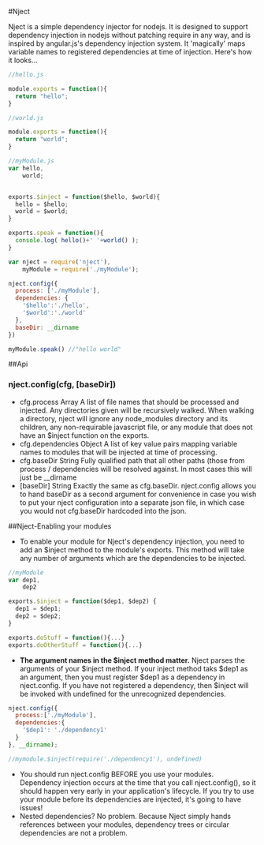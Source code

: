#Nject

Nject is a simple dependency injector for nodejs.  It is designed to support dependency injection in nodejs without patching require in any way, and is inspired by angular.js's dependency injection system. It 'magically' maps variable names to registered dependencies at time of injection. Here's how it looks...

```javascript
//hello.js

module.exports = function(){
  return "hello";
}
```

```javascript
//world.js

module.exports = function(){
  return "world";
}
```

```javascript
//myModule.js
var hello,
    world;


exports.$inject = function($hello, $world){
  hello = $hello;
  world = $world;
}

exports.speak = function(){
  console.log( hello()+' '+world() );
}
```

```javascript
var nject = require('nject'),
    myModule = require('./myModule');

nject.config({
  process: ['./myModule'],
  dependencies: {
    '$hello':'./hello',
    '$world':'./world'
  },
  baseDir: __dirname
})

myModule.speak() //"hello world"
```

##Api

### nject.config(cfg, [baseDir])
 - cfg.process Array A list of file names that should be processed and injected. Any directories given will be recursively walked. When walking a directory, nject will ignore any node_modules directory and its children, any non-requirable javascript file, or any module that does not have an $inject function on the exports.
 - cfg.dependencies Object A list of key value pairs mapping variable names to modules that will be injected at time of processing.
 - cfg.baseDir String Fully qualified path that all other paths (those from process / dependencies will be resolved against. In most cases this will just be __dirname
 - [baseDir] String Exactly the same as cfg.baseDir. nject.config allows you to hand baseDir as a second argument for convenience in case you wish to put your nject configuration into a separate json file, in which case you would not cfg.baseDir hardcoded into the json.

##Nject-Enabling your modules

 - To enable your module for Nject's dependency injection, you need to add an $inject method to the module's exports. This method will take any number of arguments which are the dependencies to be injected.

```javascript
//myModule
var dep1,
    dep2

exports.$inject = function($dep1, $dep2) {
  dep1 = $dep1;
  dep2 = $dep2;
}

exports.doStuff = function(){...}
exports.doOtherStuff = function(){...}
```

 - **The argument names in the $inject method matter.** Nject parses the arguments of your $inject method. If your inject method taks $dep1 as an argument, then you must register $dep1 as a dependency in nject.config. If you have not registered a dependency, then $inject will be invoked with undefined for the unrecognized dependencies.

```javascript
nject.config({
  process:['./myModule'],
  dependencies:{
    '$dep1': './dependency1'
  }
}, __dirname);

//mymodule.$inject(require('./dependency1'), undefined)
```

 - You should run nject.config BEFORE you use your modules.  Dependency injection occurs at the time that you call nject.config(), so it should happen very early in your application's lifecycle. If you try to use your module before its dependencies are injected, it's going to have issues!
 - Nested dependencies? No problem.  Because Nject simply hands references between your modules, dependency trees or circular dependencies are not a problem. 
